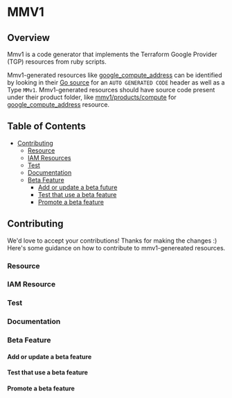 # MMV1

## Overview

Mmv1 is a code generator that implements the Terraform Google Provider (TGP) resources from ruby scripts.

Mmv1-generated resources like [google_compute_address](https://registry.terraform.io/providers/hashicorp/google/latest/docs/resources/compute_address) can be identified by looking in their [Go source](https://github.com/hashicorp/terraform-provider-google/blob/main/google/resource_compute_address.go) for an `AUTO GENERATED CODE` header as well as a Type `MMv1`. Mmv1-generated resources should have source code present under their product folder, like [mmv1/products/compute](./products/compute) for [google_compute_address](https://registry.terraform.io/providers/hashicorp/google/latest/docs/resources/compute_address) resource.

## Table of Contents
- [Contributing](#contributing)
	- [Resource](#resource)
	- [IAM Resources](#iam-resource)
	- [Test](#test)
	- [Documentation](#documentation)
	- [Beta Feature](#beta-feature)
		- [Add or update a beta future](#add-or-update-a-beta-feature)
		- [Test that use a beta feature](#test-that-use-a-beta-feature)
		- [Promote a beta feature](#promote-a-beta-feature)

## Contributing

We'd love to accept your contributions! Thanks for making the changes :) Here's some guidance on how to contribute to mmv1-genereated resources.

### Resource

### IAM Resource

### Test

### Documentation

### Beta Feature

#### Add or update a beta feature

#### Test that use a beta feature

#### Promote a beta feature
